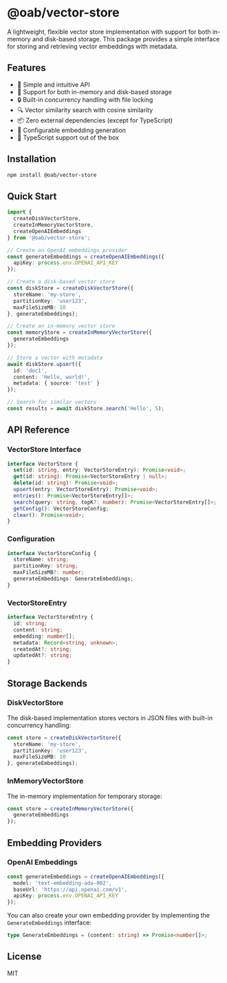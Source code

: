 # @oab/vector-store

A lightweight, flexible vector store implementation with support for both in-memory and disk-based storage. This package provides a simple interface for storing and retrieving vector embeddings with metadata.

## Features

- 🚀 Simple and intuitive API
- 💾 Support for both in-memory and disk-based storage
- 🔒 Built-in concurrency handling with file locking
- 🔍 Vector similarity search with cosine similarity
- 📦 Zero external dependencies (except for TypeScript)
- 🔄 Configurable embedding generation
- 📝 TypeScript support out of the box

## Installation

```bash
npm install @oab/vector-store
```

## Quick Start

```typescript
import { 
  createDiskVectorStore, 
  createInMemoryVectorStore,
  createOpenAIEmbeddings 
} from '@oab/vector-store';

// Create an OpenAI embeddings provider
const generateEmbeddings = createOpenAIEmbeddings({
  apiKey: process.env.OPENAI_API_KEY
});

// Create a disk-based vector store
const diskStore = createDiskVectorStore({
  storeName: 'my-store',
  partitionKey: 'user123',
  maxFileSizeMB: 10
}, generateEmbeddings);

// Create an in-memory vector store
const memoryStore = createInMemoryVectorStore({
  generateEmbeddings
});

// Store a vector with metadata
await diskStore.upsert({
  id: 'doc1',
  content: 'Hello, world!',
  metadata: { source: 'test' }
});

// Search for similar vectors
const results = await diskStore.search('Hello', 5);
```

## API Reference

### VectorStore Interface

```typescript
interface VectorStore {
  set(id: string, entry: VectorStoreEntry): Promise<void>;
  get(id: string): Promise<VectorStoreEntry | null>;
  delete(id: string): Promise<void>;
  upsert(entry: VectorStoreEntry): Promise<void>;
  entries(): Promise<VectorStoreEntry[]>;
  search(query: string, topK?: number): Promise<VectorStoreEntry[]>;
  getConfig(): VectorStoreConfig;
  clear(): Promise<void>;
}
```

### Configuration

```typescript
interface VectorStoreConfig {
  storeName: string;
  partitionKey: string;
  maxFileSizeMB?: number;
  generateEmbeddings: GenerateEmbeddings;
}
```

### VectorStoreEntry

```typescript
interface VectorStoreEntry {
  id: string;
  content: string;
  embedding: number[];
  metadata: Record<string, unknown>;
  createdAt?: string;
  updatedAt?: string;
}
```

## Storage Backends

### DiskVectorStore

The disk-based implementation stores vectors in JSON files with built-in concurrency handling:

```typescript
const store = createDiskVectorStore({
  storeName: 'my-store',
  partitionKey: 'user123',
  maxFileSizeMB: 10
}, generateEmbeddings);
```

### InMemoryVectorStore

The in-memory implementation for temporary storage:

```typescript
const store = createInMemoryVectorStore({
  generateEmbeddings
});
```

## Embedding Providers

### OpenAI Embeddings

```typescript
const generateEmbeddings = createOpenAIEmbeddings({
  model: 'text-embedding-ada-002',
  baseUrl: 'https://api.openai.com/v1',
  apiKey: process.env.OPENAI_API_KEY
});
```

You can also create your own embedding provider by implementing the `GenerateEmbeddings` interface:

```typescript
type GenerateEmbeddings = (content: string) => Promise<number[]>;
```

## License

MIT 